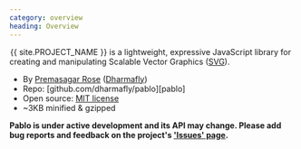 ```yaml
--- 
category: overview
heading: Overview
---
```

&#8202;<span class="project-name">{{ site.PROJECT_NAME }}</span> is a lightweight, expressive JavaScript library for creating and manipulating Scalable Vector Graphics ([SVG][svg]).

- By [Premasagar Rose][prem] ([Dharmafly][df])
- Repo: [github.com/dharmafly/pablo][pablo]
- Open source: [MIT license][mit]
- ~3KB minified & gzipped

**Pablo is under active development and its API may change. Please add bug reports and feedback on the project's ['Issues' page][pablo-issues].**


[prem]: http://premasagar.com
[df]: http://dharmafly.com
[mit]: http://opensource.org/licenses/mit-license.php
[svg]: https://developer.mozilla.org/en/SVG
[pablo-repo]: https://github.com/dharmafly/pablo
[pablo-issues]: https://github.com/dharmafly/pablo/issues